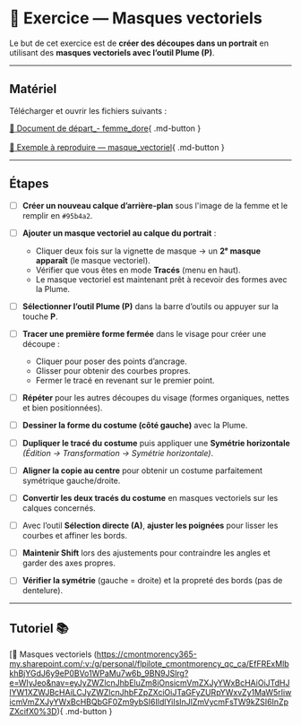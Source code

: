 <style>.md-footer{display:none;}</style>

# 🎨 Exercice — Masques vectoriels

Le but de cet exercice est de **créer des découpes dans un portrait** en utilisant des **masques vectoriels avec l’outil Plume (P)**.  

***

## Matériel

Télécharger et ouvrir les fichiers suivants :  

[📁 Document de départ_- femme_dore](../assets/image/17_femme_dore.png){ .md-button }   <br>   
[📁 Exemple à reproduire — masque_vectoriel](../assets/image/14_vecteur_masque.png){ .md-button }   <br>   

---

## Étapes

- [ ] **Créer un nouveau calque d’arrière-plan** sous l'image de la femme et le remplir en `#95b4a2`.
- [ ] **Ajouter un masque vectoriel au calque du portrait** :  
  - Cliquer deux fois sur la vignette de masque → un **2ᵉ masque apparaît** (le masque vectoriel).  
  - Vérifier que vous êtes en mode **Tracés** (menu en haut).  
  - Le masque vectoriel est maintenant prêt à recevoir des formes avec la Plume.  
- [ ] **Sélectionner l’outil Plume (P)** dans la barre d’outils ou appuyer sur la touche **P**.  
- [ ] **Tracer une première forme fermée** dans le visage pour créer une découpe :  
  - Cliquer pour poser des points d’ancrage.  
  - Glisser pour obtenir des courbes propres.  
  - Fermer le tracé en revenant sur le premier point.    
- [ ] **Répéter** pour les autres découpes du visage (formes organiques, nettes et bien positionnées).  
- [ ] **Dessiner la forme du costume (côté gauche)** avec la Plume.  
- [ ] **Dupliquer le tracé du costume** puis appliquer une **Symétrie horizontale**  
  *(Édition → Transformation → Symétrie horizontale)*.  
- [ ] **Aligner la copie au centre** pour obtenir un costume parfaitement symétrique gauche/droite.  
- [ ] **Convertir les deux tracés du costume** en masques vectoriels sur les calques concernés.  
- [ ] Avec l’outil **Sélection directe (A)**, **ajuster les poignées** pour lisser les courbes et affiner les bords.  
- [ ] **Maintenir Shift** lors des ajustements pour contraindre les angles et garder des axes propres.  
- [ ] **Vérifier la symétrie** (gauche = droite) et la propreté des bords (pas de dentelure).  


---

## Tutoriel 📚

[📖 Masques vectoriels (https://cmontmorency365-my.sharepoint.com/:v:/g/personal/flpilote_cmontmorency_qc_ca/EfFRExMlbkhBjYGdJ6y9eP0BVo1WPaMu7w6b_9BN9JSlrg?e=WIyJeo&nav=eyJyZWZlcnJhbEluZm8iOnsicmVmZXJyYWxBcHAiOiJTdHJlYW1XZWJBcHAiLCJyZWZlcnJhbFZpZXciOiJTaGFyZURpYWxvZy1MaW5rIiwicmVmZXJyYWxBcHBQbGF0Zm9ybSI6IldlYiIsInJlZmVycmFsTW9kZSI6InZpZXcifX0%3D){ .md-button }   <br>   
